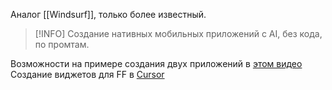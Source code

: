 Аналог [[Windsurf]], только более известный.

> [!INFO] Создание нативных мобильных приложений с AI, без кода, по промтам.

Возможности на примере создания двух приложений в [этом видео](https://www.youtube.com/watch?v=usAuPo56Mrw)
Создание виджетов для FF в [Cursor](https://www.youtube.com/watch?v=PkUNS4KAgj0)
